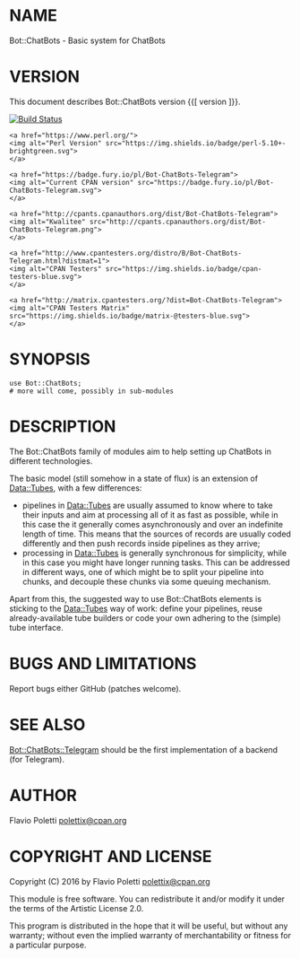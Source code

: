# NAME

Bot::ChatBots - Basic system for ChatBots

# VERSION

This document describes Bot::ChatBots version {{\[ version \]}}.

<div>
    <a href="https://travis-ci.org/polettix/Bot-ChatBots-Telegram">
    <img alt="Build Status" src="https://travis-ci.org/polettix/Bot-ChatBots-Telegram.svg?branch=master">
    </a>

    <a href="https://www.perl.org/">
    <img alt="Perl Version" src="https://img.shields.io/badge/perl-5.10+-brightgreen.svg">
    </a>

    <a href="https://badge.fury.io/pl/Bot-ChatBots-Telegram">
    <img alt="Current CPAN version" src="https://badge.fury.io/pl/Bot-ChatBots-Telegram.svg">
    </a>

    <a href="http://cpants.cpanauthors.org/dist/Bot-ChatBots-Telegram">
    <img alt="Kwalitee" src="http://cpants.cpanauthors.org/dist/Bot-ChatBots-Telegram.png">
    </a>

    <a href="http://www.cpantesters.org/distro/B/Bot-ChatBots-Telegram.html?distmat=1">
    <img alt="CPAN Testers" src="https://img.shields.io/badge/cpan-testers-blue.svg">
    </a>

    <a href="http://matrix.cpantesters.org/?dist=Bot-ChatBots-Telegram">
    <img alt="CPAN Testers Matrix" src="https://img.shields.io/badge/matrix-@testers-blue.svg">
    </a>
</div>

# SYNOPSIS

    use Bot::ChatBots;
    # more will come, possibly in sub-modules

# DESCRIPTION

The Bot::ChatBots family of modules aim to help setting up ChatBots in
different technologies.

The basic model (still somehow in a state of flux) is an extension of
[Data::Tubes](https://metacpan.org/pod/Data::Tubes), with a few differences:

- pipelines in [Data::Tubes](https://metacpan.org/pod/Data::Tubes) are usually assumed to know where to take
their inputs and aim at processing all of it as fast as possible, while in
this case the it generally comes asynchronously and over an indefinite
length of time. This means that the sources of records are usually coded
differently and then push records inside pipelines as they arrive;
- processing in [Data::Tubes](https://metacpan.org/pod/Data::Tubes) is generally synchronous for simplicity,
while in this case you might have longer running tasks. This can be
addressed in different ways, one of which might be to split your pipeline
into chunks, and decouple these chunks via some queuing mechanism.

Apart from this, the suggested way to use Bot::ChatBots elements is
sticking to the [Data::Tubes](https://metacpan.org/pod/Data::Tubes) way of work: define your pipelines, reuse
already-available tube builders or code your own adhering to the (simple)
tube interface.

# BUGS AND LIMITATIONS

Report bugs either GitHub (patches welcome).

# SEE ALSO

[Bot::ChatBots::Telegram](https://metacpan.org/pod/Bot::ChatBots::Telegram) should be the first implementation of a backend (for
Telegram).

# AUTHOR

Flavio Poletti <polettix@cpan.org>

# COPYRIGHT AND LICENSE

Copyright (C) 2016 by Flavio Poletti <polettix@cpan.org>

This module is free software. You can redistribute it and/or modify it
under the terms of the Artistic License 2.0.

This program is distributed in the hope that it will be useful, but
without any warranty; without even the implied warranty of
merchantability or fitness for a particular purpose.
